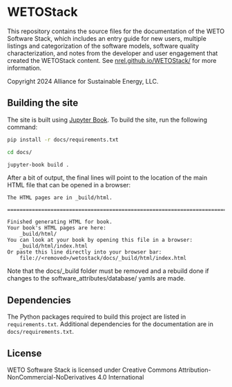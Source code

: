 
# WETOStack

This repository contains the source files for the documentation of the WETO Software Stack, which includes an entry guide for new users, multiple listings and categorization of the software models, software quality characterization, and notes from the developer and user engagement that created the WETOStack content. See [nrel.github.io/WETOStack/](https://nrel.github.io/WETOStack/) for more information.

Copyright 2024 Alliance for Sustainable Energy, LLC.

## Building the site

The site is built using [Jupyter Book](https://jupyterbook.org/intro.html).
To build the site, run the following command:

```bash
pip install -r docs/requirements.txt

cd docs/

jupyter-book build .
```

After a bit of output, the final lines will point to the location of the main HTML file
that can be opened in a browser:

```
The HTML pages are in _build/html.

===============================================================================

Finished generating HTML for book.
Your book's HTML pages are here:
    _build/html/
You can look at your book by opening this file in a browser:
    _build/html/index.html
Or paste this line directly into your browser bar:
    file://<removed>/wetostack/docs/_build/html/index.html

```
Note that the docs/_build folder must be removed and a rebuild done if changes to the software_attributes/database/ yamls are made.

## Dependencies

The Python packages required to build this project are listed in `requirements.txt`.
Additional dependencies for the documentation are in `docs/requirements.txt`.

## License

WETO Software Stack is licensed under Creative Commons Attribution-NonCommercial-NoDerivatives 4.0 International
